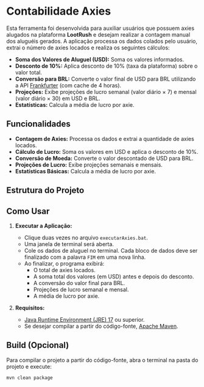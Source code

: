 # Contabilidade Axies

Esta ferramenta foi desenvolvida para auxiliar usuários que possuem axies alugados na plataforma **LootRush** e desejam realizar a contagem manual dos aluguéis gerados. A aplicação processa os dados colados pelo usuário, extrai o número de axies locados e realiza os seguintes cálculos:

- **Soma dos Valores de Aluguel (USD):** Soma os valores informados.
- **Desconto de 10%:** Aplica desconto de 10% (taxa da plataforma) sobre o valor total.
- **Conversão para BRL:** Converte o valor final de USD para BRL utilizando a API [Frankfurter](https://www.frankfurter.app/) (com cache de 4 horas).
- **Projeções:** Exibe projeções de lucro semanal (valor diário × 7) e mensal (valor diário × 30) em USD e BRL.
- **Estatísticas:** Calcula a média de lucro por axie.

## Funcionalidades

- **Contagem de Axies:** Processa os dados e extrai a quantidade de axies locados.
- **Cálculo de Lucro:** Soma os valores em USD e aplica o desconto de 10%.
- **Conversão de Moeda:** Converte o valor descontado de USD para BRL.
- **Projeções de Lucro:** Exibe projeções semanais e mensais.
- **Estatísticas Básicas:** Calcula a média de lucro por axie.

## Estrutura do Projeto


## Como Usar

1. **Executar a Aplicação:**
   - Clique duas vezes no arquivo `executarAxies.bat`.
   - Uma janela de terminal será aberta.
   - Cole os dados de aluguel no terminal. Cada bloco de dados deve ser finalizado com a palavra `FIM` em uma nova linha.
   - Ao finalizar, o programa exibirá:
     - O total de axies locados.
     - A soma total dos valores (em USD) antes e depois do desconto.
     - A conversão do valor final para BRL.
     - Projeções de lucro semanal e mensal.
     - A média de lucro por axie.

2. **Requisitos:**
   - [Java Runtime Environment (JRE) 17](https://www.oracle.com/java/technologies/javase/jdk17-archive-downloads.html) ou superior.
   - Se desejar compilar a partir do código-fonte, [Apache Maven](https://maven.apache.org/).

## Build (Opcional)

Para compilar o projeto a partir do código-fonte, abra o terminal na pasta do projeto e execute:

```bash
mvn clean package
